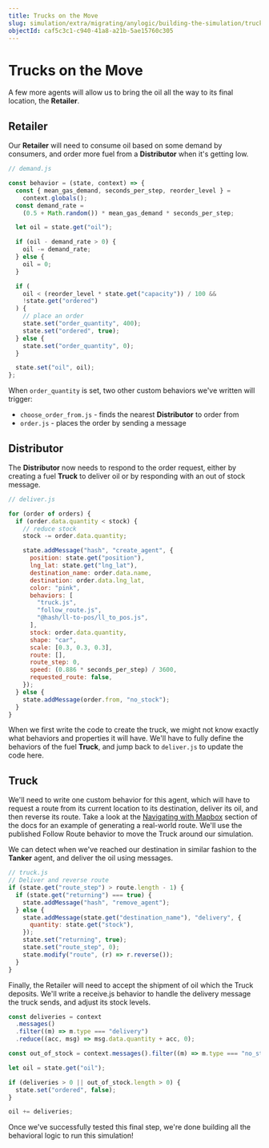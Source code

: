 ```yaml
---
title: Trucks on the Move
slug: simulation/extra/migrating/anylogic/building-the-simulation/trucks-on-the-move
objectId: caf5c3c1-c940-41a8-a21b-5ae15760c305
---
```


# Trucks on the Move

A few more agents will allow us to bring the oil all the way to its final location, the **Retailer**.

## Retailer

Our **Retailer** will need to consume oil based on some demand by consumers, and order more fuel from a **Distributor** when it's getting low.

```javascript
// demand.js

const behavior = (state, context) => {
  const { mean_gas_demand, seconds_per_step, reorder_level } =
    context.globals();
  const demand_rate =
    (0.5 + Math.random()) * mean_gas_demand * seconds_per_step;

  let oil = state.get("oil");

  if (oil - demand_rate > 0) {
    oil -= demand_rate;
  } else {
    oil = 0;
  }

  if (
    oil < (reorder_level * state.get("capacity")) / 100 &&
    !state.get("ordered")
  ) {
    // place an order
    state.set("order_quantity", 400);
    state.set("ordered", true);
  } else {
    state.set("order_quantity", 0);
  }

  state.set("oil", oil);
};
```

When `order_quantity` is set, two other custom behaviors we've written will trigger:

- `choose_order_from.js` - finds the nearest **Distributor** to order from
- `order.js` - places the order by sending a message

## Distributor

The **Distributor** now needs to respond to the order request, either by creating a fuel **Truck** to deliver oil or by responding with an out of stock message.

```javascript
// deliver.js

for (order of orders) {
  if (order.data.quantity < stock) {
    // reduce stock
    stock -= order.data.quantity;

    state.addMessage("hash", "create_agent", {
      position: state.get("position"),
      lng_lat: state.get("lng_lat"),
      destination_name: order.data.name,
      destination: order.data.lng_lat,
      color: "pink",
      behaviors: [
        "truck.js",
        "follow_route.js",
        "@hash/ll-to-pos/ll_to_pos.js",
      ],
      stock: order.data.quantity,
      shape: "car",
      scale: [0.3, 0.3, 0.3],
      route: [],
      route_step: 0,
      speed: (0.886 * seconds_per_step) / 3600,
      requested_route: false,
    });
  } else {
    state.addMessage(order.from, "no_stock");
  }
}
```

When we first write the code to create the truck, we might not know exactly what behaviors and properties it will have. We'll have to fully define the behaviors of the fuel **Truck**, and jump back to `deliver.js` to update the code here.

## Truck

We'll need to write one custom behavior for this agent, which will have to request a route from its current location to its destination, deliver its oil, and then reverse its route. Take a look at the [Navigating with Mapbox](/docs/simulation/creating-simulations/agent-messages/built-in-message-handlers#navigation-with-mapbox) section of the docs for an example of generating a real-world route. We'll use the published Follow Route behavior to move the Truck around our simulation.

We can detect when we've reached our destination in similar fashion to the **Tanker** agent, and deliver the oil using messages.

```javascript
// truck.js
// Deliver and reverse route
if (state.get("route_step") > route.length - 1) {
  if (state.get("returning") === true) {
    state.addMessage("hash", "remove_agent");
  } else {
    state.addMessage(state.get("destination_name"), "delivery", {
      quantity: state.get("stock"),
    });
    state.set("returning", true);
    state.set("route_step", 0);
    state.modify("route", (r) => r.reverse());
  }
}
```

Finally, the Retailer will need to accept the shipment of oil which the Truck deposits. We'll write a receive.js behavior to handle the delivery message the truck sends, and adjust its stock levels.

```javascript
const deliveries = context
  .messages()
  .filter((m) => m.type === "delivery")
  .reduce((acc, msg) => msg.data.quantity + acc, 0);

const out_of_stock = context.messages().filter((m) => m.type === "no_stock");

let oil = state.get("oil");

if (deliveries > 0 || out_of_stock.length > 0) {
  state.set("ordered", false);
}

oil += deliveries;
```

Once we've successfully tested this final step, we're done building all the behavioral logic to run this simulation!

